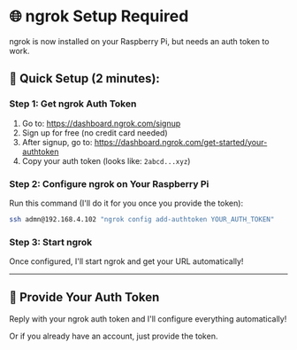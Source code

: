 # 🌐 ngrok Setup Required

ngrok is now installed on your Raspberry Pi, but needs an auth token to work.

## 🚀 Quick Setup (2 minutes):

### Step 1: Get ngrok Auth Token

1. Go to: https://dashboard.ngrok.com/signup
2. Sign up for free (no credit card needed)
3. After signup, go to: https://dashboard.ngrok.com/get-started/your-authtoken
4. Copy your auth token (looks like: `2abcd...xyz`)

### Step 2: Configure ngrok on Your Raspberry Pi

Run this command (I'll do it for you once you provide the token):

```bash
ssh admn@192.168.4.102 "ngrok config add-authtoken YOUR_AUTH_TOKEN"
```

### Step 3: Start ngrok

Once configured, I'll start ngrok and get your URL automatically!

---

## 🔑 Provide Your Auth Token

Reply with your ngrok auth token and I'll configure everything automatically!

Or if you already have an account, just provide the token.

